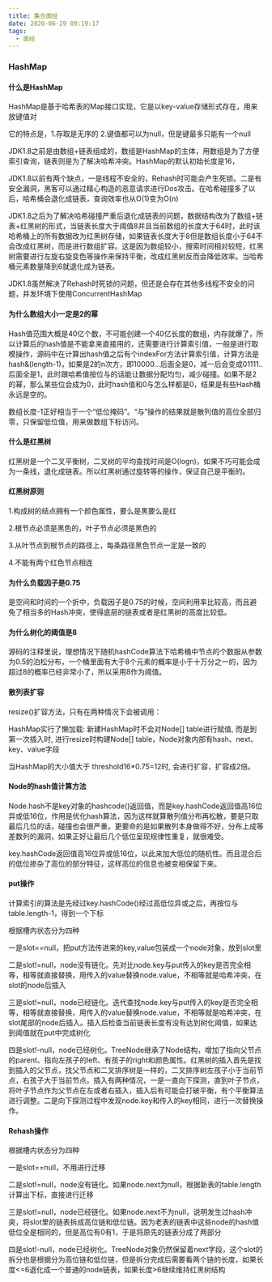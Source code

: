 ```yaml
---
title: 集合面经
date: 2020-06-29 09:19:17
tags:
  - 面经
---
```


### HashMap

#### 什么是HashMap

HashMap是基于哈希表的Map接口实现，它是以key-value存储形式存在，用来放键值对

它的特点是，1.存取是无序的 2.键值都可以为null，但是键最多只能有一个null

JDK1.8之前是由数组+链表组成的，数组是HashMap的主体，用数组是为了方便索引查询，链表则是为了解决哈希冲突。HashMap的默认初始长度是16，

JDK1.8以前有两个缺点，一是线程不安全的，Rehash时可能会产生死锁。二是有安全漏洞，黑客可以通过精心构造的恶意请求进行Dos攻击。在哈希碰撞多了以后，哈希桶会退化成链表，查询效率也从O(1)变为O(n)

JDK1.8之后为了解决哈希碰撞严重后退化成链表的问题，数据结构改为了数组+链表+红黑树的形式，当链表长度大于阈值8并且当前数组的长度大于64时，此时该哈希桶上的所有数据改为红黑树存储，如果链表长度大于8但是数组长度小于64不会改成红黑树，而是进行数组扩容。这是因为数组较小，搜索时间相对较短，红黑树需要进行左旋右旋变色等操作来保持平衡，改成红黑树反而会降低效率。当哈希桶元素数量降到6就退化成为链表。

JDK1.8虽然解决了Rehash时死锁的问题，但还是会存在其他多线程不安全的问题，并发环境下使用ConcurrentHashMap

#### 为什么数组大小一定是2的幂

Hash值范围大概是40亿个数，不可能创建一个40亿长度的数组，内存就爆了，所以计算后的hash值是不能拿来直接用的，还需要进行计算索引值，一般是进行取模操作，源码中在计算出hash值之后有个indexFor方法计算索引值，计算方法是hash&(length-1)，如果是2的n次方，即10000...后面全是0，减一后会变成01111..后面全是1，此时跟哈希值按位与的话能让数据分配均匀，减少碰撞。如果不是2的幂，那么某些位会成为0，此时hash值和0与怎么样都是0，结果是有些Hash桶永远是空的。

数组长度-1正好相当于一个“低位掩码”。“与”操作的结果就是散列值的高位全部归零，只保留低位值，用来做数组下标访问。

#### 什么是红黑树

红黑树是一个二叉平衡树，二叉树的平均查找时间是O(logn)，如果不巧可能会成为一条线，退化成链表。所以红黑树通过旋转等的操作，保证自己是平衡的。

#### 红黑树原则

1.构成树的结点拥有一个颜色属性，要么是黑要么是红

2.根节点必须是黑色的，叶子节点必须是黑色的

3.从叶节点到根节点的路径上，每条路径黑色节点一定是一致的

4.不能有两个红色节点相连

#### 为什么负载因子是0.75

是空间和时间的一个折中，负载因子是0.75的时候，空间利用率比较高，而且避免了相当多的Hash冲突，使得底层的链表或者是红黑树的高度比较低。

#### 为什么树化的阈值是8

源码的注释里说，理想情况下随机hashCode算法下哈希桶中节点的个数服从参数为0.5的泊松分布，一个桶里面有大于8个元素的概率是小于十万分之一的，因为超过8的概率已经非常小了，所以采用8作为阈值。 

#### 散列表扩容

resize()扩容方法，只有在两种情况下会被调用：

HashMap实行了懒加载: 新建HashMap时不会对Node[] table进行赋值, 而是到第一次插入时, 进行resize时构建Node[] table，Node对象内部有hash、next、key、value字段

当HashMap的大小值大于 threshold16*0.75=12时, 会进行扩容，扩容成2倍。

#### Node的hash值计算方法

Node.hash不是key对象的hashcode()返回值，而是key.hashCode返回值高16位异或低16位，作用是优化hash算法，因为这样就算散列值分布再松散，要是只取最后几位的话，碰撞也会很严重。更要命的是如果散列本身做得不好，分布上成等差数列的漏洞，如果正好让最后几个低位呈现规律性重复，就很难受。

key.hashCode返回值高16位异或低16位，以此来加大低位的随机性。而且混合后的低位掺杂了高位的部分特征，这样高位的信息也被变相保留下来。

#### put操作

计算索引的算法是先经过key.hashCode()经过高低位异或之后，再按位与table.length-1，得到一个下标

根据槽内状态分为四种

一是slot==null，把put方法传进来的key,value包装成一个node对象，放到slot里

二是slot!=null，node没有链化。先对比node.key与put传入的key是否完全相等，相等就直接替换，用传入的value替换node.value，不相等就是哈希冲突，在slot的node后插入

三是slot!=null，node已经链化。迭代查找node.key与put传入的key是否完全相等，相等就直接替换，用传入的value替换node.value，不相等就是哈希冲突，在slot尾部的node后插入。插入后检查当前链表长度有没有达到树化阈值，如果达到阈值就在put中完成树化

四是slot!-null，node已经树化。TreeNode继承了Node结构，增加了指向父节点的parent、指向左孩子的left、有孩子的right和颜色属性。红黑树的插入首先是找到插入的父节点，找父节点和二叉排序树是一样的，二叉排序树左孩子小于当前节点，右孩子大于当前节点。插入有两种情况，一是一直向下探测，直到叶子节点，将叶子节点作为父节点在左或者右插入，插入后有可能会打破平衡，有个平衡算法进行调整。二是向下探测过程中发现node.key和传入的key相同，进行一次替换操作。

#### Rehash操作

根据槽内状态分为四种

一是slot==null，不用进行迁移

二是slot!=null，node没有链化。如果node.next为null，根据新表的table.length计算出下标，直接进行迁移

三是slot!=null，node已经链化。如果node.next不为null，说明发生过hash冲突，将slot里的链表拆成高位链和低位链。因为老表的链表中这些node的hash值低位全是相同的，但是高位有0有1，于是将原先的链表分成了两部分

四是slot!-null，node已经树化。TreeNode对象仍然保留着next字段，这个slot的拆分也是根据分为高位链和低位链，但是拆分完成后需要看两个链的长度，如果长度<=6退化成一个普通的node链表，如果长度>6继续维持红黑树结构